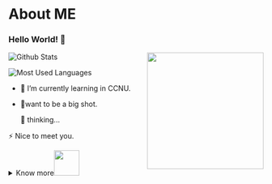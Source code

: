 # About ME
### Hello World! 👋
<img align='right' src="https://github.com/user-attachments/assets/0170e6e4-659f-4661-92f3-d3dd1666b21f" width="230">  

![Github Stats](https://github-readme-stats.vercel.app/api?username=MiEchoooo&show_icons=true&theme=dark&count_private=true)  

![Most Used Languages](https://github-readme-stats.vercel.app/api/top-langs/?username=MiEchoooo&theme=dark&layout=compact)


- 🌱 I’m currently learning in CCNU.
- 🔭want to be a big shot.


  💬 thinking...

⚡ Nice to meet you.

<details>
 <summary>Know more<img src="https://media.giphy.com/media/mGcNjsfWAjY5AEZNw6/giphy.gif" width="50"></summary>  
  
  - Email:3525910649@qq.com

  - GitHub:https://github.com/MiEchoooo
